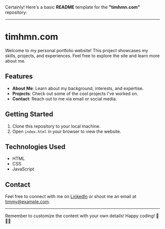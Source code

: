 Certainly! Here's a basic **README** template for the **"timhmn.com"** repository:

---

# timhmn.com

Welcome to my personal portfolio website! This project showcases my skills, projects, and experiences. Feel free to explore the site and learn more about me.

## Features

- **About Me**: Learn about my background, interests, and expertise.
- **Projects**: Check out some of the cool projects I've worked on.
- **Contact**: Reach out to me via email or social media.

## Getting Started

1. Clone this repository to your local machine.
2. Open `index.html` in your browser to view the website.

## Technologies Used

- HTML
- CSS
- JavaScript

## Contact

Feel free to connect with me on [LinkedIn](https://www.linkedin.com/in/timmy0402/) or shoot me an email at timmy@example.com.

---

Remember to customize the content with your own details! Happy coding! 🚀👩‍💻
